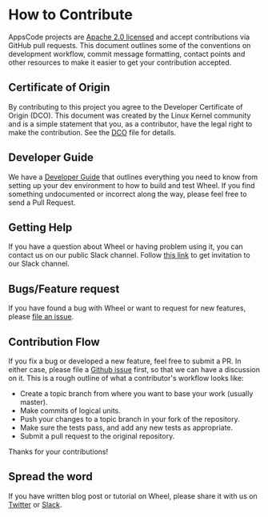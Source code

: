 # How to Contribute

AppsCode projects are [Apache 2.0 licensed](LICENSE) and accept contributions via
GitHub pull requests.  This document outlines some of the conventions on
development workflow, commit message formatting, contact points and other
resources to make it easier to get your contribution accepted.

## Certificate of Origin

By contributing to this project you agree to the Developer Certificate of
Origin (DCO). This document was created by the Linux Kernel community and is a
simple statement that you, as a contributor, have the legal right to make the
contribution. See the [DCO](DCO) file for details.

## Developer Guide
We have a [Developer Guide](/docs/developer-guide/README.md) that outlines everything you need to know from setting up your
dev environment to how to build and test Wheel. If you find something undocumented or incorrect along the way,
please feel free to send a Pull Request.

## Getting Help
If you have a question about Wheel or having problem using it, you can contact us on our public Slack channel. Follow [this link](https://slack.appscode.com) to get invitation to our Slack channel.

## Bugs/Feature request
If you have found a bug with Wheel or want to request for new features, please [file an issue](https://github.com/appscode/Wheel/issues/new). 

## Contribution Flow
If you fix a bug or developed a new feature, feel free to submit a PR. In either case, please file a [Github issue]((https://github.com/appscode/wheel/issues/new)) first, so that we can have a discussion on it. This is a rough outline of what a contributor's workflow looks like:

- Create a topic branch from where you want to base your work (usually master).
- Make commits of logical units.
- Push your changes to a topic branch in your fork of the repository.
- Make sure the tests pass, and add any new tests as appropriate.
- Submit a pull request to the original repository.

Thanks for your contributions!

## Spread the word
If you have written blog post or tutorial on Wheel, please share it with us on [Twitter](https://twitter.com/AppsCodeHQ) or [Slack](https://slack.appscode.com).
